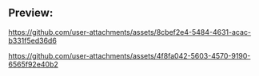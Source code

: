 ## Preview:




https://github.com/user-attachments/assets/8cbef2e4-5484-4631-acac-b331f5ed36d6



https://github.com/user-attachments/assets/4f8fa042-5603-4570-9190-6565f92e40b2

